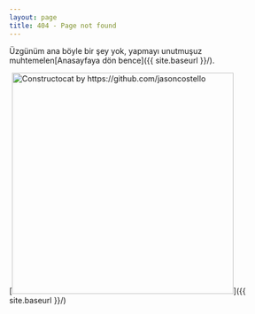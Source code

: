 ```yaml
---
layout: page
title: 404 - Page not found
---
```


Üzgünüm ana böyle bir şey yok, yapmayı unutmuşuz muhtemelen[Anasayfaya dön bence]({{ site.baseurl }}/).

[<img src="{{ site.baseurl }}/images/404.jpg" alt="Constructocat by https://github.com/jasoncostello" style="width: 400px;"/>]({{ site.baseurl }}/)
